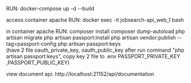 RUN: docker-compose up -d --build

access container apache RUN: docker exec -it jobsearch-api_web_1 bash

in container apache RUN: 
                        composer install
                        composer dump-autoload
                        php artisan migrate
                        php artisan passport:install
                        php artisan vendor:publish --tag=passport-config
                        php artisan passport:keys   
(have 2 file oauth_private_key, oauth_public_key after run command "php artisan passport:keys", 
copy key 2 file to .env PASSPORT_PRIVATE_KEY ,PASSPORT_PUBLIC_KEY)

view document api: http://localhost:21152/api/documentation
